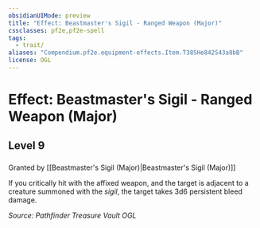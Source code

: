 ```yaml
---
obsidianUIMode: preview
title: "Effect: Beastmaster's Sigil - Ranged Weapon (Major)"
cssclasses: pf2e,pf2e-spell
tags:
  - trait/
aliases: "Compendium.pf2e.equipment-effects.Item.T38SHe842S43a8bB"
license: OGL
---
```

# Effect: Beastmaster's Sigil - Ranged Weapon (Major)
## Level 9
### 






Granted by [[Beastmaster's Sigil (Major)|Beastmaster's Sigil (Major)]]

If you critically hit with the affixed weapon, and the target is adjacent to a creature summoned with the _sigil_, the target takes 3d6 persistent bleed damage.

*Source: Pathfinder Treasure Vault*
*OGL*